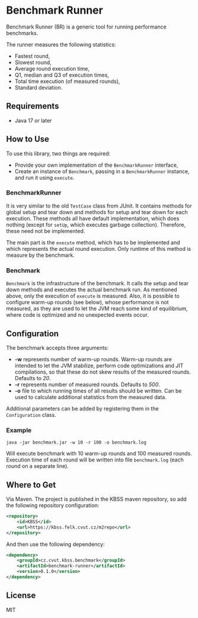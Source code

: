 # Benchmark Runner

Benchmark Runner (BR) is a generic tool for running performance benchmarks.

The runner measures the following statistics:

* Fastest round,
* Slowest round,
* Average round execution time,
* Q1, median and Q3 of execution times,
* Total time execution (of measured rounds),
* Standard deviation.


## Requirements

* Java 17 or later

## How to Use

To use this library, two things are required:

* Provide your own implementation of the `BenchmarkRunner` interface,
* Create an instance of `Benchmark`, passing in a `BenchmarkRunner` instance, and run it using `execute`.

### BenchmarkRunner

It is very similar to the old `TestCase` class from JUnit. It contains methods for global setup and tear down and
methods for setup and tear down for each execution. These methods all have default implementation, which does nothing 
(except for `setUp`, which executes garbage collection). Therefore, these need not be implemented.

The main part is the `execute` method, which has to be implemented and which represents the actual round execution. Only
runtime of this method is measure by the benchmark.

### Benchmark

`Benchmark` is the infrastructure of the benchmark. It calls the setup and tear down methods and executes the actual benchmark
run. As mentioned above, only the execution of `execute` is measured. Also, it is possible to configure warm-up rounds (see below), whose
performance is not measured, as they are used to let the JVM reach some kind of equilibrium, where code is optimized and no
unexpected events occur.


## Configuration

The benchmark accepts three arguments:

* **-w** represents number of warm-up rounds. Warm-up rounds are intended to let the JVM stabilize, perform code optimizations and JIT compilations,
so that these do not skew results of the measured rounds. Defaults to _20_.
* **-r** represents number of measured rounds. Defaults to _500_.
* **-o** file to which running times of all results should be written. Can be used to calculate additional statistics from the measured data.

Additional parameters can be added by registering them in the `Configuration` class.

### Example

`java -jar benchmark.jar -w 10 -r 100 -o benchmark.log`

Will execute benchmark with 10 warm-up rounds and 100 measured rounds. Execution time of each round will be written into file `benchmark.log`
(each round on a separate line).

## Where to Get

Via Maven. The project is published in the KBSS maven repository, so add the following repository configuration:
```xml
<repository>
    <id>KBSS</id>
    <url>https://kbss.felk.cvut.cz/m2repo</url>
</repository>
```

And then use the following dependency:
```xml
<dependency>
    <groupId>cz.cvut.kbss.benchmark</groupId>
    <artifactId>benchmark-runner</artifactId>
    <version>0.1.0</version>
</dependency>
```

## License

MIT